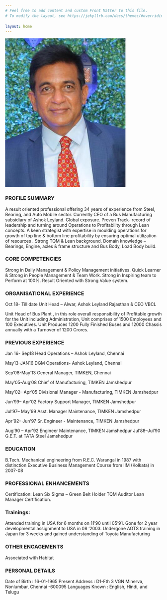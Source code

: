 ```yaml
---
# Feel free to add content and custom Front Matter to this file.
# To modify the layout, see https://jekyllrb.com/docs/themes/#overriding-theme-defaults

layout: home
---
```

![Ki](ki.jpeg)
### PROFILE SUMMARY
A result oriented professional offering 34 years of experience from Steel, Bearing, and Auto Mobile sector.
Currently CEO of a Bus Manufacturing subsidiary of Ashok Leyland.
Global exposure.
Proven Track- record of leadership and turning around Operations to Profitability through Lean concepts.
A keen strategist with expertise in  moulding operations  for growth of top line & bottom line profitability by ensuring optimal utilization of resources .
Strong TQM & Lean background.
Domain knowledge – Bearings, Engine, axles & frame structure and Bus Body, Load Body build.

### CORE COMPETENCIES

Strong in Daily Management & Policy Management initiatives.
Quick Learner & Strong in People Management & Team Work.
Strong in Inspiring team to Perform at 100%.
Result Oriented with Strong Value system.

### ORGANISATIONAL EXPERIENCE

Oct 18- Till date      Unit Head – Alwar, Ashok Leyland Rajasthan & CEO VBCL

Unit Head of Bus Plant , in this role overall responsibility of Profitable growth for the Unit including Administration,
Unit comprises of 1500 Employees and 100 Executives.
Unit Produces 1200 Fully Finished Buses and 12000 Chassis annually with a Turnover of 1200 Crores.

### PREVIOUS EXPERIENCE
Jan 16- Sep18        Head Operations – Ashok Leyland, Chennai 

May13-JAN16        DGM Operations- Ashok Leyland, Chennai 

Sep’08-May’13	 General Manager, TIMKEN, Chennai

May’05-Aug’08      Chief of Manufacturing, TIMKEN Jamshedpur
 
May’02– Apr’05	  Divisional Manager - Manufacturing, TIMKEN Jamshedpur

Jun’99– Apr’02	  Factory Support Manager, TIMKEN Jamshedpur

Jul’97– May’99		Asst. Manager Maintenance, TIMKEN Jamshedpur

Apr’92– Jun’97		Sr. Engineer - Maintenance, TIMKEN Jamshedpur

Aug’90 – Apr’92		Engineer Maintenance, TIMKEN Jamshedpur
Jul’88–Jul’90	        G.E.T. at TATA Steel Jamshedpur

### EDUCATION

B.Tech. Mechanical engineering from R.E.C. Warangal in 1987 with distinction
Executive Business Management Course from IIM (Kolkata) in 2007-08

### PROFESSIONAL ENHANCEMENTS

Certification:
Lean Six Sigma – Green Belt Holder
TQM Auditor
Lean Manager Certification.

### Trainings:

Attended training in USA for 6 months on 11’90 until 05’91.
Gone for 2 year developmental assignment to USA in 08 ‘2003.
Undergone AOTS training in Japan for 3 weeks and gained understanding of Toyota Manufacturing

### OTHER ENGAGEMENTS

Associated with Habitat

### PERSONAL DETAILS 

Date of Birth			:	16-01-1965
Present Address		:	D1-Fth 3 VGN Minerva, Nonlumbar, Chennai -600095
Languages Known	:	English, Hindi, and Telugu

